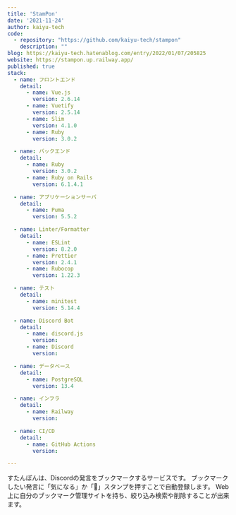 ```yaml
---
title: 'StamPon'
date: '2021-11-24'
author: kaiyu-tech
code: 
  - repository: "https://github.com/kaiyu-tech/stampon"
    description: ""
blog: https://kaiyu-tech.hatenablog.com/entry/2022/01/07/205825
website: https://stampon.up.railway.app/
published: true
stack:
  - name: フロントエンド
    detail: 
      - name: Vue.js
        version: 2.6.14
      - name: Vuetify
        version: 2.5.14
      - name: Slim
        version: 4.1.0
      - name: Ruby
        version: 3.0.2

  - name: バックエンド
    detail: 
      - name: Ruby
        version: 3.0.2
      - name: Ruby on Rails
        version: 6.1.4.1

  - name: アプリケーションサーバ
    detail: 
      - name: Puma
        version: 5.5.2

  - name: Linter/Formatter
    detail:
      - name: ESLint
        version: 8.2.0
      - name: Prettier
        version: 2.4.1
      - name: Rubocop
        version: 1.22.3

  - name: テスト
    detail:
      - name: minitest
        version: 5.14.4

  - name: Discord Bot
    detail:
      - name: discord.js
        version:
      - name: Discord
        version:

  - name: データベース
    detail: 
      - name: PostgreSQL
        version: 13.4

  - name: インフラ
    detail:
      - name: Railway
        version: 

  - name: CI/CD
    detail:
      - name: GitHub Actions
        version: 

---
```


すたんぽんは、Discordの発言をブックマークするサービスです。 ブックマークしたい発言に「気になる」か「👀」スタンプを押すことで自動登録します。 Web上に自分のブックマーク管理サイトを持ち、絞り込み検索や削除することが出来ます。
